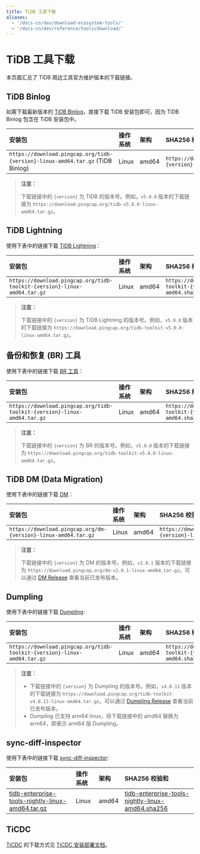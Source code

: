 ```yaml
---
title: TiDB 工具下载
aliases:
  - '/docs-cn/dev/download-ecosystem-tools/'
  - '/docs-cn/dev/reference/tools/download/'
---
```


# TiDB 工具下载

本页面汇总了 TiDB 周边工具官方维护版本的下载链接。

## TiDB Binlog

如需下载最新版本的 [TiDB Binlog](/tidb-binlog/tidb-binlog-overview.md)，直接下载 TiDB 安装包即可，因为 TiDB Binlog 包含在 TiDB 安装包中。

| 安装包                                                                            | 操作系统  | 架构    | SHA256 校验和                                                       |
|:------------------------------------------------------------------------------ |:----- |:----- |:---------------------------------------------------------------- |
| `https://download.pingcap.org/tidb-{version}-linux-amd64.tar.gz` (TiDB Binlog) | Linux | amd64 | `https://download.pingcap.org/tidb-{version}-linux-amd64.sha256` |

> **注意：**
> 
> 下载链接中的 `{version}` 为 TiDB 的版本号。例如，`v5.0.0` 版本的下载链接为 `https://download.pingcap.org/tidb-v5.0.0-linux-amd64.tar.gz`。

## TiDB Lightning

使用下表中的链接下载 [TiDB Lightning](/tidb-lightning/tidb-lightning-overview.md)：

| 安装包                                                                      | 操作系统  | 架构    | SHA256 校验和                                                               |
|:------------------------------------------------------------------------ |:----- |:----- |:------------------------------------------------------------------------ |
| `https://download.pingcap.org/tidb-toolkit-{version}-linux-amd64.tar.gz` | Linux | amd64 | `https://download.pingcap.org/tidb-toolkit-{version}-linux-amd64.sha256` |

> **注意：**
> 
> 下载链接中的 `{version}` 为 TiDB Lightning 的版本号。例如，`v5.0.0` 版本的下载链接为 `https://download.pingcap.org/tidb-toolkit-v5.0.0-linux-amd64.tar.gz`。

## 备份和恢复 (BR) 工具

使用下表中的链接下载 [BR 工具](/br/backup-and-restore-tool.md)：

| 安装包                                                                      | 操作系统  | 架构    | SHA256 校验和                                                               |
|:------------------------------------------------------------------------ |:----- |:----- |:------------------------------------------------------------------------ |
| `https://download.pingcap.org/tidb-toolkit-{version}-linux-amd64.tar.gz` | Linux | amd64 | `https://download.pingcap.org/tidb-toolkit-{version}-linux-amd64.sha256` |

> **注意：**
> 
> 下载链接中的 `{version}` 为 BR 的版本号。例如，`v5.0.0` 版本的下载链接为 `https://download.pingcap.org/tidb-toolkit-v5.0.0-linux-amd64.tar.gz`。

## TiDB DM (Data Migration)

使用下表中的链接下载 [DM](https://docs.pingcap.com/zh/tidb-data-migration/v1.0/overview)：

| 安装包                                                            | 操作系统  | 架构    | SHA256 校验和                                                     |
|:-------------------------------------------------------------- |:----- |:----- |:-------------------------------------------------------------- |
| `https://download.pingcap.org/dm-{version}-linux-amd64.tar.gz` | Linux | amd64 | `https://download.pingcap.org/dm-{version}-linux-amd64.sha256` |

> **注意：**
> 
> 下载链接中的 `{version}` 为 DM 的版本号。例如，`v2.0.1` 版本的下载链接为 `https://download.pingcap.org/dm-v2.0.1-linux-amd64.tar.gz`。可以通过 [DM Release](https://github.com/pingcap/dm/releases) 查看当前已发布版本。

## Dumpling

使用下表中的链接下载 [Dumpling](/dumpling-overview.md):

| 安装包                                                                      | 操作系统  | 架构    | SHA256 校验和                                                               |
|:------------------------------------------------------------------------ |:----- |:----- |:------------------------------------------------------------------------ |
| `https://download.pingcap.org/tidb-toolkit-{version}-linux-amd64.tar.gz` | Linux | amd64 | `https://download.pingcap.org/tidb-toolkit-{version}-linux-amd64.sha256` |

> **注意：**
> 
> - 下载链接中的 `{version}` 为 Dumpling 的版本号。例如，`v4.0.11` 版本的下载链接为 `https://download.pingcap.org/tidb-toolkit-v4.0.11-linux-amd64.tar.gz`。可以通过 [Dumpling Release](https://github.com/pingcap/dumpling/releases) 查看当前已发布版本。
> - Dumpling 已支持 arm64 linux，将下载链接中的 amd64 替换为 arm64，即表示 arm64 版 Dumpling。

## sync-diff-inspector

使用下表中的链接下载 [sync-diff-inspector](/sync-diff-inspector/sync-diff-inspector-overview.md):

| 安装包                                                                                                                               | 操作系统  | 架构    | SHA256 校验和                                                                                                                        |
|:--------------------------------------------------------------------------------------------------------------------------------- |:----- |:----- |:--------------------------------------------------------------------------------------------------------------------------------- |
| [tidb-enterprise-tools-nightly-linux-amd64.tar.gz](https://download.pingcap.org/tidb-enterprise-tools-nightly-linux-amd64.tar.gz) | Linux | amd64 | [tidb-enterprise-tools-nightly-linux-amd64.sha256](https://download.pingcap.org/tidb-enterprise-tools-nightly-linux-amd64.sha256) |

## TiCDC

[TiCDC](/ticdc/ticdc-overview.md) 的下载方式见 [TiCDC 安装部署文档](/ticdc/deploy-ticdc.md)。
